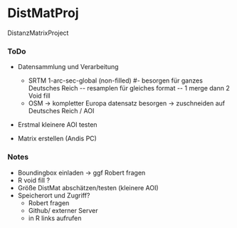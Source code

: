 # DistMatProj
 DistanzMatrixProject

### ToDo

* Datensammlung und Verarbeitung
   - SRTM 1-arc-sec-global (non-filled)
      #- besorgen für ganzes Deutsches Reich 
      -- resamplen für gleiches format
      -- 1 merge dann 2 Void fill 
   - OSM
      -> kompletter Europa datensatz besorgen
      -> zuschneiden auf Deutsches Reich / AOI
 
* Erstmal kleinere AOI testen
 
* Matrix erstellen (Andis PC)
 
      
### Notes

* Boundingbox einladen
    -> ggf Robert fragen
* R void fill ?
* Größe DistMat abschätzen/testen (kleinere AOI)
* Speicherort und Zugriff?
    - Robert fragen
    - Github/ externer Server
    - in R links aufrufen

